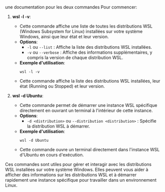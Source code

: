 une documentation pour les deux commandes Pour commencer:

1. **wsl -l -v**:
   - Cette commande affiche une liste de toutes les distributions WSL (Windows Subsystem for Linux) installées sur votre système Windows, ainsi que leur état et leur version.
   - **Options**:
     - `-l` ou `--list` : Affiche la liste des distributions WSL installées.
     - `-v` ou `--verbose` : Affiche des informations supplémentaires, y compris la version de chaque distribution WSL.
   - **Exemple d'utilisation**:
     ```
     wsl -l -v
     ```
   - Cette commande affiche la liste des distributions WSL installées, leur état (Running ou Stopped) et leur version.

2. **wsl -d Ubuntu**:
   - Cette commande permet de démarrer une instance WSL spécifique directement en ouvrant un terminal à l'intérieur de cette instance.
   - **Options**:
     - `-d <distribution>` ou `--distribution <distribution>` : Spécifie la distribution WSL à démarrer.
   - **Exemple d'utilisation**:
     ```
     wsl -d Ubuntu
     ```
   - Cette commande ouvre un terminal directement dans l'instance WSL d'Ubuntu en cours d'exécution.

Ces commandes sont utiles pour gérer et interagir avec les distributions WSL installées sur votre système Windows. 
Elles peuvent vous aider à afficher des informations sur les distributions WSL et à démarrer rapidement une instance spécifique pour travailler dans un environnement Linux.